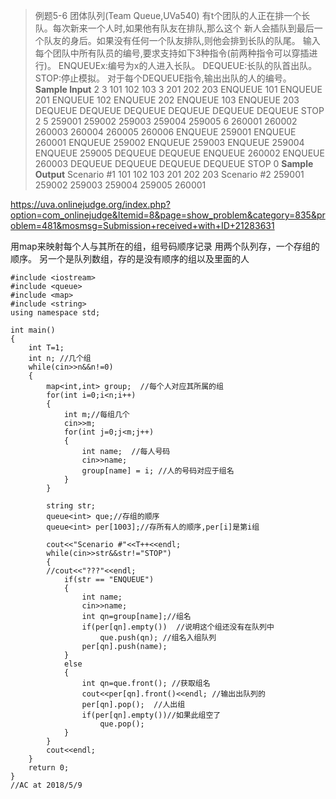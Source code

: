 > 例题5-6 团体队列(Team Queue,UVa540)
有t个团队的人正在排一个长队。每次新来一个人时,如果他有队友在排队,那么这个
新人会插队到最后一个队友的身后。如果没有任何一个队友排队,则他会排到长队的队尾。
输入每个团队中所有队员的编号,要求支持如下3种指令(前两种指令可以穿插进
行)。
ENQUEUEx:编号为x的人进入长队。
DEQUEUE:长队的队首出队。
STOP:停止模拟。
对于每个DEQUEUE指令,输出出队的人的编号。
**Sample Input**
2
3 101 102 103
3 201 202 203
ENQUEUE 101
ENQUEUE 201
ENQUEUE 102
ENQUEUE 202
ENQUEUE 103
ENQUEUE 203
DEQUEUE
DEQUEUE
DEQUEUE
DEQUEUE
DEQUEUE
DEQUEUE
STOP
2
5 259001 259002 259003 259004 259005
6 260001 260002 260003 260004 260005 260006
ENQUEUE 259001
ENQUEUE 260001
ENQUEUE 259002
ENQUEUE 259003
ENQUEUE 259004
ENQUEUE 259005
DEQUEUE
DEQUEUE
ENQUEUE 260002
ENQUEUE 260003
DEQUEUE
DEQUEUE
DEQUEUE
DEQUEUE
STOP
0
**Sample Output**
Scenario #1
101
102
103
201
202
203
Scenario #2
259001
259002
259003
259004
259005
260001

https://uva.onlinejudge.org/index.php?option=com_onlinejudge&Itemid=8&page=show_problem&category=835&problem=481&mosmsg=Submission+received+with+ID+21283631

用map来映射每个人与其所在的组，组号码顺序记录
用两个队列存，一个存组的顺序。
另一个是队列数组，存的是没有顺序的组以及里面的人

```
#include <iostream>
#include <queue>
#include <map>
#include <string>
using namespace std;

int main()
{
	int T=1;
	int n; //几个组
	while(cin>>n&&n!=0)
	{
		map<int,int> group;  //每个人对应其所属的组
		for(int i=0;i<n;i++)
		{
			int m;//每组几个
			cin>>m;
			for(int j=0;j<m;j++)
			{
				int name;  //每人号码
				cin>>name;
				group[name] = i; //人的号码对应于组名
			}
		}

		string str;
		queue<int> que;//存组的顺序
		queue<int> per[1003];//存所有人的顺序,per[i]是第i组
		
		cout<<"Scenario #"<<T++<<endl;
		while(cin>>str&&str!="STOP")
		{
		//cout<<"???"<<endl;
			if(str == "ENQUEUE")
			{
				int name; 
				cin>>name;
				int qn=group[name];//组名
				if(per[qn].empty())  //说明这个组还没有在队列中
					que.push(qn); //组名入组队列
				per[qn].push(name);
			}
			else
			{
				int qn=que.front(); //获取组名
				cout<<per[qn].front()<<endl; //输出出队列的
				per[qn].pop();  //人出组
				if(per[qn].empty())//如果此组空了
					que.pop();
			}
		}
		cout<<endl;
	}
	return 0;
}
//AC at 2018/5/9
```


